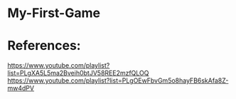 # My-First-Game

# References:
https://www.youtube.com/playlist?list=PLgXA5L5ma2Bveih0btJV58REE2mzfQLOQ
https://www.youtube.com/playlist?list=PLgOEwFbvGm5o8hayFB6skAfa8Z-mw4dPV
